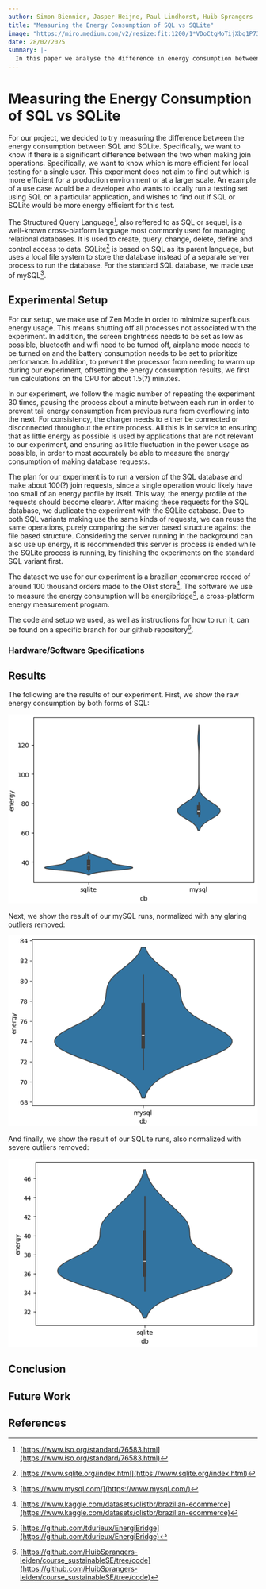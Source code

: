 ```yaml
---
author: Simon Biennier, Jasper Heijne, Paul Lindhorst, Huib Sprangers
title: "Measuring the Energy Consumption of SQL vs SQLite"
image: "https://miro.medium.com/v2/resize:fit:1200/1*VDoCtgMoTijXbq1P73PuFg.jpeg"
date: 28/02/2025
summary: |-
  In this paper we analyse the difference in energy consumption between usage of SQL and SQLite. After running our experiments and analysing the results, we find that the distribution is not as expected, and discuss why this might have been. Even still, we can see that the difference between the two is significant enough to conclude that SQLite is more energy efficient under the presented circumstances.
---
```


# Measuring the Energy Consumption of SQL vs SQLite

For our project, we decided to try measuring the difference between the energy consumption between SQL and SQLite. Specifically, we want to know if there is a significant difference between the two when making join operations. Specifically, we want to know which is more efficient for local testing for a single user. This experiment does not aim to find out which is more efficient for a production environment or at a larger scale. An example of a use case would be a developer who wants to locally run a testing set using SQL on a particular application, and wishes to find out if SQL or SQLite would be more energy efficient for this test.

The Structured Query Language[^sql], also reffered to as SQL or sequel, is a well-known cross-platform language most commonly used for managing relational databases. It is used to create, query, change, delete, define and control access to data. SQLite[^sqlite] is based on SQL as its parent language, but uses a local file system to store the database instead of a separate server process to run the database. For the standard SQL database, we made use of mySQL[^mysql].

## Experimental Setup

For our setup, we make use of Zen Mode in order to minimize superfluous energy usage. This means shutting off all processes not associated with the experiment. In addition, the screen brightness needs to be set as low as possible, bluetooth and wifi need to be turned off, airplane mode needs to be turned on and the battery consumption needs to be set to prioritize perfomance. In addition, to prevent the processor from needing to warm up during our experiment, offsetting the energy consumption results, we first run calculations on the CPU for about 1.5(?) minutes. 

In our experiment, we follow the magic number of repeating the experiment 30 times, pausing the process about a minute between each run in order to prevent tail energy consumption from previous runs from overflowing into the next. For consistency, the charger needs to either be connected or disconnected throughout the entire process. All this is in service to ensuring that as little energy as possible is used by applications that are not relevant to our experiment, and ensuring as little fluctuation in the power usage as possible, in order to most accurately be able to measure the energy consumption of making database requests.

The plan for our experiment is to run a version of the SQL database and make about 100(?) join requests, since a single operation would likely have too small of an energy profile by itself. This way, the energy profile of the requests should become clearer. After making these requests for the SQL database, we duplicate the experiment with the SQLite database. Due to both SQL variants making use the same kinds of requests, we can reuse the same operations, purely comparing the server based structure against the file based structure. Considering the server running in the background can also use up energy, it is recommended this server is process is ended while the SQLite process is running, by finishing the experiments on the standard SQL variant first.

The dataset we use for our experiment is a brazilian ecommerce record of around 100 thousand orders made to the Olist store[^dataset]. The software we use to measure the energy consumption will be energibridge[^energibridge], a cross-platform energy measurement program.

The code and setup we used, as well as instructions for how to run it, can be found on a specific branch for our github repository[^github].

### Hardware/Software Specifications

## Results

The following are the results of our experiment. First, we show the raw energy consumption by both forms of SQL:

![Raw Energy Consumption](../img/p1_measuring_software/g12_databases/Raw_energy.png)

Next, we show the result of our mySQL runs, normalized with any glaring outliers removed:

![mySQL](../img/p1_measuring_software/g12_databases/mysql.png)

And finally, we show the result of our SQLite runs, also normalized with severe outliers removed:

![SQLite](../img/p1_measuring_software/g12_databases/sqlite.png)

## Conclusion

## Future Work

## References

[^github]: [https://github.com/HuibSprangers-leiden/course_sustainableSE/tree/code](https://github.com/HuibSprangers-leiden/course_sustainableSE/tree/code)

[^sql]: [https://www.iso.org/standard/76583.html](https://www.iso.org/standard/76583.html)

[^mysql]: [https://www.mysql.com/](https://www.mysql.com/)

[^sqlite]: [https://www.sqlite.org/index.html](https://www.sqlite.org/index.html)

[^dataset]: [https://www.kaggle.com/datasets/olistbr/brazilian-ecommerce](https://www.kaggle.com/datasets/olistbr/brazilian-ecommerce)

[^energibridge]: [https://github.com/tdurieux/EnergiBridge](https://github.com/tdurieux/EnergiBridge)

